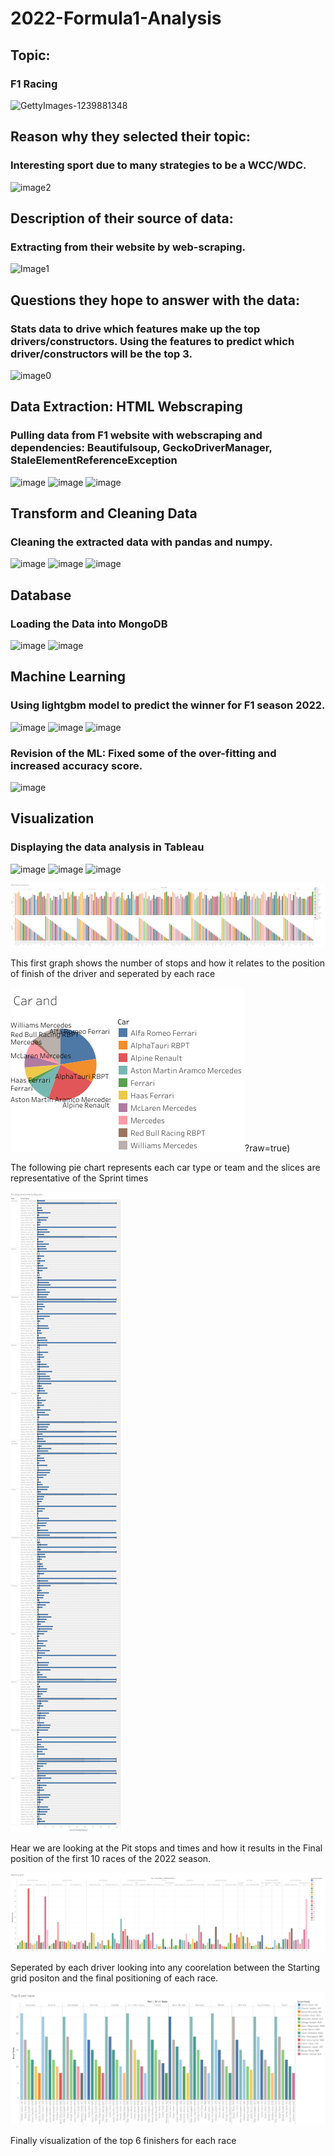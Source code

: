 # 2022-Formula1-Analysis

## Topic:
### F1 Racing
![GettyImages-1239881348](https://user-images.githubusercontent.com/101272613/184259961-96f2065a-4841-4681-b628-a482d259631d.jpg)

## Reason why they selected their topic:
### Interesting sport due to many strategies to be a WCC/WDC. 
![image2](https://user-images.githubusercontent.com/101272613/184259890-a0c3cd00-d7b7-4092-ab1c-eb609ca8cbb7.jpg)

## Description of their source of data: 
### Extracting from their website by web-scraping.
![Image1](https://user-images.githubusercontent.com/101272613/184259797-4b496577-4cbd-4957-bdef-3f2ec329c597.PNG)

## Questions they hope to answer with the data: 
### Stats data to drive which features make up the top drivers/constructors. Using the features to predict which driver/constructors will be the top 3. 
![image0](https://user-images.githubusercontent.com/101272613/184259791-09daca79-e767-4ae2-ac07-23648d37b0f2.PNG)

## Data Extraction: HTML Webscraping
### Pulling data from F1 website with webscraping and dependencies: Beautifulsoup, GeckoDriverManager, StaleElementReferenceException

![image](https://user-images.githubusercontent.com/101272613/185523289-1b70c4ba-8f56-4662-a293-42231f4648e3.png)
![image](https://user-images.githubusercontent.com/101272613/185523417-549419fa-f287-452d-8ec9-f0b4d71a2d21.png)
![image](https://user-images.githubusercontent.com/101272613/185523500-00a3f8c8-80eb-49a7-88dd-c3f6842cfeb6.png)

## Transform and Cleaning Data
### Cleaning the extracted data with pandas and numpy.
![image](https://user-images.githubusercontent.com/101272613/185523798-664f7072-96d7-4f3a-ad6b-738230ffbf97.png)
![image](https://user-images.githubusercontent.com/101272613/185523955-281a0c90-7a50-4f00-badc-8ec6868bcd37.png)
![image](https://user-images.githubusercontent.com/101272613/185523903-cd9ed28b-4a03-4c98-87dd-03b6531235ee.png)

## Database
### Loading the Data into MongoDB
![image](https://user-images.githubusercontent.com/101272613/185524116-f8ab40b4-9e73-4b7c-bf18-a236778af574.png)
![image](https://user-images.githubusercontent.com/101272613/185524204-b72b0b93-efb9-41d6-b071-02d01bdd028a.png)

## Machine Learning
### Using lightgbm model to predict the winner for F1 season 2022.
![image](https://user-images.githubusercontent.com/101272613/185524643-8ea32b1e-cd86-4e9c-b86d-6d20d121e890.png)
![image](https://user-images.githubusercontent.com/101272613/185524689-ab5b788f-daa6-4699-b360-60b24bf7300d.png)
![image](https://user-images.githubusercontent.com/101272613/185524731-fe4c524c-ae35-4ed0-9a73-d0344e3becb6.png)

### Revision of the ML: Fixed some of the over-fitting and increased accuracy score. 
![image](https://user-images.githubusercontent.com/101272613/185822821-618bbaf0-0462-437b-9a31-1d8d0804ddf9.png)

## Visualization
### Displaying the data analysis in Tableau

![image](https://user-images.githubusercontent.com/101272613/185524367-eeaa491e-0fe2-4d7b-aba7-f70377bf1d0b.png)
![image](https://user-images.githubusercontent.com/101272613/185524485-fab6dd4e-b129-46f9-a5eb-4d5d0127a19a.png)
![image](https://user-images.githubusercontent.com/101272613/185524544-ab8a8121-999f-4ca6-a8fe-82deeb742e3a.png) 

![alt text](https://github.com//Spakicey/2022-Formula1-Analysis/blob/ajl_branch/2021%20Stops%20and%20position.png?raw=true)

This first graph shows the number of stops and how it relates to the position of finish of the driver and seperated by each race

![alt text](https://github.com/Spakicey/2022-Formula1-Analysis/blob/ajl_branch/Car%20and%20.png)?raw=true)

The following pie chart represents each car type or team and the slices are representative of the Sprint times

![alt text](https://github.com/Spakicey/2022-Formula1-Analysis/blob/ajl_branch/Pit%20stop%20and%20time%20to%20Results.png?raw=true)

Hear we are looking at the Pit stops and times and how it results in the Final position of the first 10 races of the 2022 season.

![alt text](https://github.com/Spakicey/2022-Formula1-Analysis/blob/ajl_branch/Starting%20grid.png?raw=true)

Seperated by each driver looking into any coorelation between the Starting grid positon and the final positioning of each race.

![alt text](https://github.com/Spakicey/2022-Formula1-Analysis/blob/ajl_branch/Top%206%20per%20race.png?raw=true)

Finally visualization of the top 6 finishers for each race
